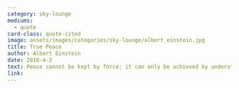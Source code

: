 ```yaml
---
category: sky-lounge
mediums:
  - quote
card-class: quote-cited
image: assets/images/categories/sky-lounge/albert_einstein.jpg
title: True Peace
author: Albert Einstein
date: 2016-4-2
text: Peace cannot be kept by force; it can only be achieved by understanding.
link:
---
```

